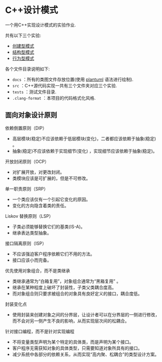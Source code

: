 # C++设计模式
一个用C++实现设计模式的实验作业.

共有以下三个实验:

* [创建型模式](./src/lab1/README.md)
* [结构型模式](./src/lab2/README.md)
* [行为型模式](./src/lab3/README.md)

各个文件目录说明如下:

* `docs` ：所有的类图文件存放位置(使用 [plantuml](https://plantuml.com/zh/) 语法进行绘制).
* `src` ：C++源代码实现一共有三个文件夹对应三个实验.
* `tests` ：测试文件目录.
* `.clang-format` ：本项目的代码格式化风格.

## 面向对象设计原则

依赖倒置原则（DIP）

- 高层模块(稳定)不应该依赖于低层模块(变化)，二者都应该依赖于抽象(稳定) 。
- 抽象(稳定)不应该依赖于实现细节(变化) ，实现细节应该依赖于抽象(稳定)。

开放封闭原则（OCP）

- 对扩展开放，对更改封闭。
- 类模块应该是可扩展的，但是不可修改。

单一职责原则（SRP）

- 一个类应该仅有一个引起它变化的原因。
- 变化的方向隐含着类的责任。

Liskov 替换原则（LSP）

- 子类必须能够替换它们的基类(IS-A)。
- 继承表达类型抽象。

接口隔离原则（ISP）

- 不应该强迫客户程序依赖它们不用的方法。
- 接口应该小而完备。

优先使用对象组合，而不是类继承

- 类继承通常为“白箱复用”，对象组合通常为“黑箱复用” 。
- 继承在某种程度上破坏了封装性，子类父类耦合度高。
- 而对象组合则只要求被组合的对象具有良好定义的接口，耦合度低。

封装变化点

- 使用封装来创建对象之间的分界层，让设计者可以在分界层的一侧进行修改，而不会对另一侧产生不良的影响，从而实现层次间的松耦合。

针对接口编程，而不是针对实现编程

- 不将变量类型声明为某个特定的具体类，而是声明为某个接口。
- 客户程序无需获知对象的具体类型，只需要知道对象所具有的接口。
- 减少系统中各部分的依赖关系，从而实现“高内聚、松耦合”的类型设计方案。
